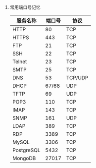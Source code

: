 1. 常用端口号记忆

   | 服务名称   | 端口号 | 协议    |
   | ---------- | ------ | ------- |
   | HTTP       | 80     | TCP     |
   | HTTPS      | 443    | TCP     |
   | FTP        | 21     | TCP     |
   | SSH        | 22     | TCP     |
   | Telnet     | 23     | TCP     |
   | SMTP       | 25     | TCP     |
   | DNS        | 53     | TCP/UDP |
   | DHCP       | 67/68  | UDP     |
   | TFTP       | 69     | UDP     |
   | POP3       | 110    | TCP     |
   | IMAP       | 143    | TCP     |
   | SNMP       | 161    | UDP     |
   | LDAP       | 389    | TCP     |
   | RDP        | 3389   | TCP     |
   | MySQL      | 3306   | TCP     |
   | PostgreSQL | 5432   | TCP     |
   | MongoDB    | 27017  | TCP     |